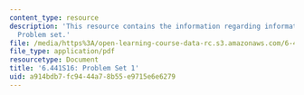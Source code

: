 ```yaml
---
content_type: resource
description: 'This resource contains the information regarding information theory:
  Problem set.'
file: /media/https%3A/open-learning-course-data-rc.s3.amazonaws.com/6-441-information-theory-spring-2016/a914bdb7fc9444a78b55e9715e6e6279_MIT6_441S16_problem_set1.pdf
file_type: application/pdf
resourcetype: Document
title: '6.441S16: Problem Set 1'
uid: a914bdb7-fc94-44a7-8b55-e9715e6e6279
---
```

